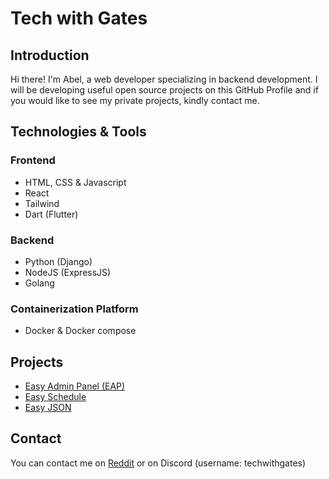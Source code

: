 # Tech with Gates

## Introduction
Hi there! I'm Abel, a web developer specializing in backend development. I will be developing useful open source projects on this GitHub Profile and if you would like to see my private projects, kindly contact me.

## Technologies & Tools
### Frontend
- HTML, CSS & Javascript
- React
- Tailwind
- Dart (Flutter)
### Backend
- Python (Django)
- NodeJS (ExpressJS)
- Golang
### Containerization Platform
- Docker & Docker compose

## Projects
- [Easy Admin Panel (EAP)](https://github.com/techwithgates/goadmin)
- [Easy Schedule](https://github.com/techwithgates/easy-schedule)
- [Easy JSON](https://github.com/techwithgates/easy-json)

## Contact
You can contact me on [Reddit](https://www.reddit.com/user/techwithgates/) or on Discord (username: techwithgates)
